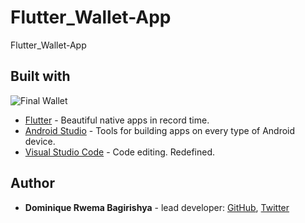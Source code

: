 # Flutter_Wallet-App
Flutter_Wallet-App

## Built with
![Final Wallet](https://user-images.githubusercontent.com/52289151/158386824-a7ddffef-04c9-453c-b2a8-08c97236c7e0.jpg)

- [Flutter](https://flutter.dev/) - Beautiful native apps in record time.
- [Android Studio](https://developer.android.com/studio/index.html/) - Tools for building apps on every type of Android device.
- [Visual Studio Code](https://code.visualstudio.com/) - Code editing. Redefined.

## Author

- **Dominique Rwema Bagirishya** - lead developer: [GitHub](https://github.com/rwema3), [Twitter](https://twitter.com/R_w_e_m_a)
